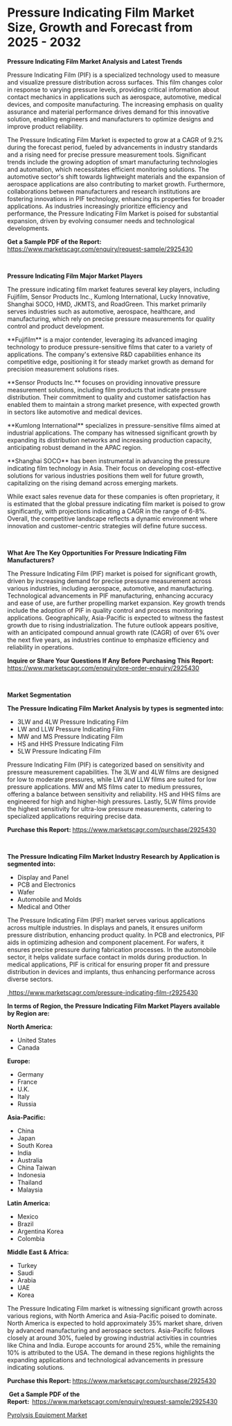 <p><h1>Pressure Indicating Film Market Size, Growth and Forecast from 2025 - 2032</h1></p><p><strong>Pressure Indicating Film Market Analysis and Latest Trends</strong></p>
<p><p>Pressure Indicating Film (PIF) is a specialized technology used to measure and visualize pressure distribution across surfaces. This film changes color in response to varying pressure levels, providing critical information about contact mechanics in applications such as aerospace, automotive, medical devices, and composite manufacturing. The increasing emphasis on quality assurance and material performance drives demand for this innovative solution, enabling engineers and manufacturers to optimize designs and improve product reliability.</p><p>The Pressure Indicating Film Market is expected to grow at a CAGR of 9.2% during the forecast period, fueled by advancements in industry standards and a rising need for precise pressure measurement tools. Significant trends include the growing adoption of smart manufacturing technologies and automation, which necessitates efficient monitoring solutions. The automotive sector's shift towards lightweight materials and the expansion of aerospace applications are also contributing to market growth. Furthermore, collaborations between manufacturers and research institutions are fostering innovations in PIF technology, enhancing its properties for broader applications. As industries increasingly prioritize efficiency and performance, the Pressure Indicating Film Market is poised for substantial expansion, driven by evolving consumer needs and technological developments.</p></p>
<p><strong>Get a Sample PDF of the Report:&nbsp;</strong> <a href="https://www.marketscagr.com/enquiry/request-sample/2925430?utm_campaign=2471&utm_medium=2&utm_source=Github&utm_content=ia&utm_term=12032025&utm_id=pressure-indicating-film">https://www.marketscagr.com/enquiry/request-sample/2925430</a></p>
<p>&nbsp;</p>
<p><strong>Pressure Indicating Film Major Market Players</strong></p>
<p><p>The pressure indicating film market features several key players, including Fujifilm, Sensor Products Inc., Kumlong International, Lucky Innovative, Shanghai SOCO, HMD, JKMTS, and RoadGreen. This market primarily serves industries such as automotive, aerospace, healthcare, and manufacturing, which rely on precise pressure measurements for quality control and product development.</p><p>**Fujifilm** is a major contender, leveraging its advanced imaging technology to produce pressure-sensitive films that cater to a variety of applications. The company's extensive R&D capabilities enhance its competitive edge, positioning it for steady market growth as demand for precision measurement solutions rises.</p><p>**Sensor Products Inc.** focuses on providing innovative pressure measurement solutions, including film products that indicate pressure distribution. Their commitment to quality and customer satisfaction has enabled them to maintain a strong market presence, with expected growth in sectors like automotive and medical devices.</p><p>**Kumlong International** specializes in pressure-sensitive films aimed at industrial applications. The company has witnessed significant growth by expanding its distribution networks and increasing production capacity, anticipating robust demand in the APAC region.</p><p>**Shanghai SOCO** has been instrumental in advancing the pressure indicating film technology in Asia. Their focus on developing cost-effective solutions for various industries positions them well for future growth, capitalizing on the rising demand across emerging markets.</p><p>While exact sales revenue data for these companies is often proprietary, it is estimated that the global pressure indicating film market is poised to grow significantly, with projections indicating a CAGR in the range of 6-8%. Overall, the competitive landscape reflects a dynamic environment where innovation and customer-centric strategies will define future success.</p></p>
<p>&nbsp;</p>
<p><strong>What Are The Key Opportunities For Pressure Indicating Film Manufacturers?</strong></p>
<p><p>The Pressure Indicating Film (PIF) market is poised for significant growth, driven by increasing demand for precise pressure measurement across various industries, including aerospace, automotive, and manufacturing. Technological advancements in PIF manufacturing, enhancing accuracy and ease of use, are further propelling market expansion. Key growth trends include the adoption of PIF in quality control and process monitoring applications. Geographically, Asia-Pacific is expected to witness the fastest growth due to rising industrialization. The future outlook appears positive, with an anticipated compound annual growth rate (CAGR) of over 6% over the next five years, as industries continue to emphasize efficiency and reliability in operations.</p></p>
<p><strong>Inquire or Share Your Questions If Any Before Purchasing This Report:</strong> <a href="https://www.marketscagr.com/enquiry/pre-order-enquiry/2925430?utm_campaign=2471&utm_medium=2&utm_source=Github&utm_content=ia&utm_term=12032025&utm_id=pressure-indicating-film">https://www.marketscagr.com/enquiry/pre-order-enquiry/2925430</a></p>
<p>&nbsp;</p>
<p><strong>Market Segmentation</strong></p>
<p><strong>The Pressure Indicating Film Market Analysis by types is segmented into:</strong></p>
<p><ul><li>3LW and 4LW Pressure Indicating Film</li><li>LW and LLW Pressure Indicating Film</li><li>MW and MS Pressure Indicating Film</li><li>HS and HHS Pressure Indicating Film</li><li>5LW Pressure Indicating Film</li></ul></p>
<p><p>Pressure Indicating Film (PIF) is categorized based on sensitivity and pressure measurement capabilities. The 3LW and 4LW films are designed for low to moderate pressures, while LW and LLW films are suited for low pressure applications. MW and MS films cater to medium pressures, offering a balance between sensitivity and reliability. HS and HHS films are engineered for high and higher-high pressures. Lastly, 5LW films provide the highest sensitivity for ultra-low pressure measurements, catering to specialized applications requiring precise data.</p></p>
<p><strong>Purchase this Report:&nbsp;</strong><a href="https://www.marketscagr.com/purchase/2925430?utm_campaign=2471&utm_medium=2&utm_source=Github&utm_content=ia&utm_term=12032025&utm_id=pressure-indicating-film">https://www.marketscagr.com/purchase/2925430</a></p>
<p>&nbsp;</p>
<p><strong>The Pressure Indicating Film Market Industry Research by Application is segmented into:</strong></p>
<p><ul><li>Display and Panel</li><li>PCB and Electronics</li><li>Wafer</li><li>Automobile and Molds</li><li>Medical and Other</li></ul></p>
<p><p>The Pressure Indicating Film (PIF) market serves various applications across multiple industries. In displays and panels, it ensures uniform pressure distribution, enhancing product quality. In PCB and electronics, PIF aids in optimizing adhesion and component placement. For wafers, it ensures precise pressure during fabrication processes. In the automobile sector, it helps validate surface contact in molds during production. In medical applications, PIF is critical for ensuring proper fit and pressure distribution in devices and implants, thus enhancing performance across diverse sectors.</p></p>
<p><a href="https://www.marketscagr.com/pressure-indicating-film-r2925430?utm_campaign=2471&utm_medium=2&utm_source=Github&utm_content=ia&utm_term=12032025&utm_id=pressure-indicating-film">&nbsp;https://www.marketscagr.com/pressure-indicating-film-r2925430</a></p>
<p><strong>In terms of Region, the Pressure Indicating Film Market Players available by Region are:</strong></p>
<p>
    <p> <strong> North America: </strong>
        <ul>
            <li>United States</li>
            <li>Canada</li>
        </ul>
        </p> 
    <p> <strong> Europe: </strong>
        <ul>
            <li>Germany</li>
            <li>France</li>
            <li>U.K.</li>
            <li>Italy</li>
            <li>Russia</li>
        </ul>
        </p> 
    <p> <strong> Asia-Pacific: </strong>
        <ul>
            <li>China</li>
            <li>Japan</li>
            <li>South Korea</li>
            <li>India</li>
            <li>Australia</li>
            <li>China Taiwan</li>
            <li>Indonesia</li>
            <li>Thailand</li>
            <li>Malaysia</li>
        </ul>
        </p> 
    <p> <strong> Latin America: </strong>
        <ul>
            <li>Mexico</li>
            <li>Brazil</li>
            <li>Argentina Korea</li>
            <li>Colombia</li>
        </ul>
        </p> 
    <p> <strong> Middle East & Africa: </strong>
        <ul>
            <li>Turkey</li>
            <li>Saudi</li>
            <li>Arabia</li>
            <li>UAE</li>
            <li>Korea</li>
        </ul>
    </p>
    </p>
<p><p>The Pressure Indicating Film market is witnessing significant growth across various regions, with North America and Asia-Pacific poised to dominate. North America is expected to hold approximately 35% market share, driven by advanced manufacturing and aerospace sectors. Asia-Pacific follows closely at around 30%, fueled by growing industrial activities in countries like China and India. Europe accounts for around 25%, while the remaining 10% is attributed to the USA. The demand in these regions highlights the expanding applications and technological advancements in pressure indicating solutions.</p></p>
<p><strong>Purchase this Report: </strong><a href="https://www.marketscagr.com/purchase/2925430?utm_campaign=2471&utm_medium=2&utm_source=Github&utm_content=ia&utm_term=12032025&utm_id=pressure-indicating-film">https://www.marketscagr.com/purchase/2925430</a></p>
<p>&nbsp;<strong>Get a Sample PDF of the Report:&nbsp;&nbsp;</strong><a href="https://www.marketscagr.com/enquiry/request-sample/2925430?utm_campaign=2471&utm_medium=2&utm_source=Github&utm_content=ia&utm_term=12032025&utm_id=pressure-indicating-film">https://www.marketscagr.com/enquiry/request-sample/2925430</a></p>
<p><strong></strong></p>
<p><p><a href="https://github.com/suleimannichelle7/Market-Research-Report-List-1/blob/main/pyrolysis-equipment-market.md?utm_campaign=2471&utm_medium=2&utm_source=Github&utm_content=ia&utm_term=12032025&utm_id=pressure-indicating-film">Pyrolysis Equipment Market</a></p></p>
